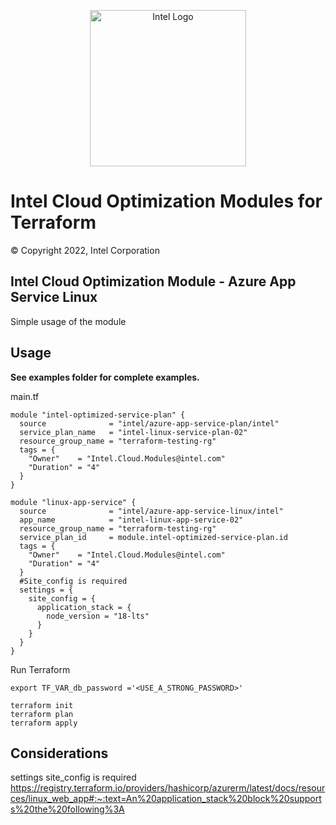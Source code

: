 <p align="center">
  <img src="https://github.com/intel/terraform-intel-hashicorp/blob/main/images/logo-classicblue-800px.png?raw=true" alt="Intel Logo" width="250"/>
</p>

# Intel Cloud Optimization Modules for Terraform

© Copyright 2022, Intel Corporation

## Intel Cloud Optimization Module - Azure App Service Linux

Simple usage of the module

## Usage

**See examples folder for complete examples.**

main.tf
```hcl
module "intel-optimized-service-plan" {
  source              = "intel/azure-app-service-plan/intel"
  service_plan_name   = "intel-linux-service-plan-02"
  resource_group_name = "terraform-testing-rg"
  tags = {
    "Owner"    = "Intel.Cloud.Modules@intel.com"
    "Duration" = "4"
  }
}

module "linux-app-service" {
  source              = "intel/azure-app-service-linux/intel"
  app_name            = "intel-linux-app-service-02"
  resource_group_name = "terraform-testing-rg"
  service_plan_id     = module.intel-optimized-service-plan.id
  tags = {
    "Owner"    = "Intel.Cloud.Modules@intel.com"
    "Duration" = "4"
  }
  #Site_config is required 
  settings = {
    site_config = {
      application_stack = {
        node_version = "18-lts"
      }
    }
  }
}
```



Run Terraform

```hcl
export TF_VAR_db_password ='<USE_A_STRONG_PASSWORD>'

terraform init  
terraform plan
terraform apply 
```
## Considerations
settings site_config is required https://registry.terraform.io/providers/hashicorp/azurerm/latest/docs/resources/linux_web_app#:~:text=An%20application_stack%20block%20supports%20the%20following%3A